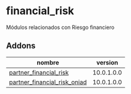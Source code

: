financial_risk
=========
Módulos relacionados con Riesgo financiero


Addons
----------------
nombre | version
--- | ---
[partner_financial_risk](partner_financial_risk/) | 10.0.1.0.0
[partner_financial_risk_oniad](partner_financial_risk_oniad/) | 10.0.1.0.0
